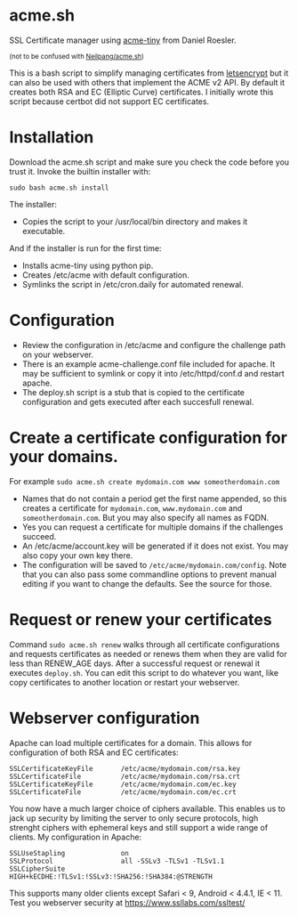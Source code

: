 # acme.sh
SSL Certificate manager using [acme-tiny](https://github.com/diafygi/acme-tiny) from Daniel Roesler.

<sup>(not to be confused with [Neilpang/acme.sh](https://github.com/Neilpang/acme.sh))</sup>

This is a bash script to simplify managing certificates from [letsencrypt](https://letsencrypt.org/) but it can also be used with others that implement the ACME v2 API. By default it creates both RSA and EC (Elliptic Curve) certificates. I initially wrote this script because certbot did not support EC certificates.

# Installation
Download the acme.sh script and make sure you check the code before you trust it.
Invoke the builtin installer with:

`sudo bash acme.sh install`

The installer:
* Copies the script to your /usr/local/bin directory and makes it executable.

And if the installer is run for the first time:
* Installs acme-tiny using python pip.
* Creates /etc/acme with default configuration.
* Symlinks the script in /etc/cron.daily for automated renewal.

# Configuration
* Review the configuration in /etc/acme and configure the challenge path on your webserver. 
* There is an example acme-challenge.conf file included for apache. It may be sufficient to symlink or copy it into /etc/httpd/conf.d and restart apache.
* The deploy.sh script is a stub that is copied to the certificate configuration and gets executed after each succesfull renewal.

# Create a certificate configuration for your domains.

For example `sudo acme.sh create mydomain.com www someotherdomain.com`

* Names that do not contain a period get the first name appended, so this creates a certificate for `mydomain.com`, `www.mydomain.com` and `someotherdomain.com`. But you may also specify all names as FQDN.
* Yes you can request a certificate for multiple domains if the challenges succeed.
* An /etc/acme/account.key will be generated if it does not exist. You may also copy your own key there.
* The configuration will be saved to `/etc/acme/mydomain.com/config`. Note that you can also pass some commandline options to prevent manual editing if you want to change the defaults. See the source for those.

# Request or renew your certificates

Command `sudo acme.sh renew` walks through all certificate configurations and requests certificates as needed or renews them when they are valid for less than RENEW_AGE days. After a successful request or renewal it executes `deploy.sh`. You can edit this script to do whatever you want, like copy certificates to another location or restart your webserver.

# Webserver configuration

Apache can load multiple certificates for a domain. This allows for configuration of both RSA and EC certificates:
```
SSLCertificateKeyFile       /etc/acme/mydomain.com/rsa.key
SSLCertificateFile          /etc/acme/mydomain.com/rsa.crt
SSLCertificateKeyFile       /etc/acme/mydomain.com/ec.key
SSLCertificateFile          /etc/acme/mydomain.com/ec.crt
```
You now have a much larger choice of ciphers available. This enables us to jack up security by limiting the server to only secure protocols, high strenght ciphers with ephemeral keys and still support a wide range of clients. My configuration in Apache:
```
SSLUseStapling              on
SSLProtocol                 all -SSLv3 -TLSv1 -TLSv1.1
SSLCipherSuite              HIGH+kECDHE:!TLSv1:!SSLv3:!SHA256:!SHA384:@STRENGTH
```
This supports many older clients except Safari < 9, Android < 4.4.1, IE < 11.
Test you webserver security at https://www.ssllabs.com/ssltest/
